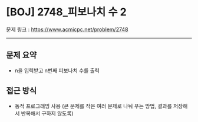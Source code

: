 # [BOJ] 2748_피보나치 수 2

문제 링크 : https://www.acmicpc.net/problem/2748

---------------------
## 문제 요약
  - n을 입력받고 n번째 피보나치 수를 출력

## 접근 방식
  - 동적 프로그래밍 사용 (큰 문제를 작은 여러 문제로 나눠 푸는 방법, 결과를 저장해서 반복해서 구하지 않도록)
